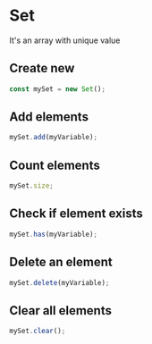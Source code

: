 # Set

It's an array with unique value

## Create new

```javascript
const mySet = new Set();
```

## Add elements

```javascript
mySet.add(myVariable);
```

## Count elements

```javascript
mySet.size;
```

## Check if element exists

```javascript
mySet.has(myVariable);
```

## Delete an element

```javascript
mySet.delete(myVariable);
```

## Clear all elements

```javascript
mySet.clear();
```

